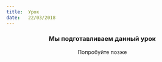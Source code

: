 ```yaml
---
title:  Урок
date:   22/03/2018
---
```


### <center>Мы подготавливаем данный урок</center>
<center>Попробуйте позже</center>